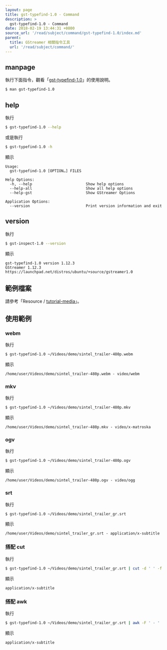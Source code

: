 ```yaml
---
layout: page
title: gst-typefind-1.0 - Command
description: >
  gst-typefind-1.0 - Command
date: 2018-02-19 13:44:31 +0800
source_url: '/read/subject/command/gst-typefind-1.0/index.md'
parent:
  title: GStreamer 相關指令工具
  url: '/read/subject/command/'
---
```



## manpage

執行下面指令，觀看「[gst-typefind-1.0](http://manpages.ubuntu.com/manpages/artful/en/man1/gst-typefind-1.0.1.html)」的使用說明。

``` sh
$ man gst-typefind-1.0
```

## help

執行

``` sh
$ gst-typefind-1.0 --help
```

或是執行

``` sh
$ gst-typefind-1.0 -h
```

顯示

```
Usage:
  gst-typefind-1.0 [OPTION…] FILES

Help Options:
  -h, --help                        Show help options
  --help-all                        Show all help options
  --help-gst                        Show GStreamer Options

Application Options:
  --version                         Print version information and exit

```

## version

執行

``` sh
$ gst-inspect-1.0 --version
```

顯示

```
gst-typefind-1.0 version 1.12.3
GStreamer 1.12.3
https://launchpad.net/distros/ubuntu/+source/gstreamer1.0
```


## 範例檔案

請參考「Resource / [tutorial-media](/book-framework-gstreamer/read/resource/tutorial-media/)」。


## 使用範例


### webm

執行

``` sh
$ gst-typefind-1.0 ~/Videos/demo/sintel_trailer-480p.webm
```

顯示

```
/home/user/Videos/demo/sintel_trailer-480p.webm - video/webm
```

### mkv

執行

``` sh
$ gst-typefind-1.0 ~/Videos/demo/sintel_trailer-480p.mkv
```

顯示

```
/home/user/Videos/demo/sintel_trailer-480p.mkv - video/x-matroska
```

### ogv

執行

``` sh
$ gst-typefind-1.0 ~/Videos/demo/sintel_trailer-480p.ogv
```

顯示

```
/home/user/Videos/demo/sintel_trailer-480p.ogv - video/ogg
```

### srt

執行

``` sh
$ gst-typefind-1.0 ~/Videos/demo/sintel_trailer_gr.srt
```

顯示

```
/home/user/Videos/demo/sintel_trailer_gr.srt - application/x-subtitle
```

### 搭配 cut

執行

``` sh
$ gst-typefind-1.0 ~/Videos/demo/sintel_trailer_gr.srt | cut -d ' ' -f 3
```

顯示

```
application/x-subtitle
```

### 搭配 awk

執行

``` sh
$ gst-typefind-1.0 ~/Videos/demo/sintel_trailer_gr.srt | awk -F ' - ' '{printf "%s\n", $2}'
```

顯示

```
application/x-subtitle
```
